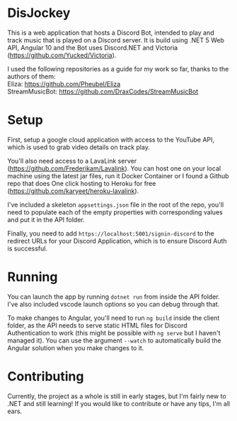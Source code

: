 # DisJockey

This is a web application that hosts a Discord Bot, intended to play and track music that is played on a Discord server. It is build using .NET 5 Web API, Angular 10 and the Bot uses Discord.NET and Victoria (https://github.com/Yucked/Victoria).

I used the following repositories as a guide for my work so far, thanks to the authors of them:  
Eliza: https://github.com/Pheubel/Eliza  
StreamMusicBot: https://github.com/DraxCodes/StreamMusicBot  

# Setup

First, setup a google cloud application with access to the YouTube API, which is used to grab video details on track play.

You'll also need access to a LavaLink server (https://github.com/Frederikam/Lavalink). You can host one on your local machine using the latest jar files, run it Docker Container or I found a Github repo that does One click hosting to Heroku for free (https://github.com/karyeet/heroku-lavalink).

I've included a skeleton `appsettings.json` file in the root of the repo, you'll need to populate each of the empty properties with corresponding values and put it in the API folder.

Finally, you need to add `https://localhost:5001/signin-discord` to the redirect URLs for your Discord Application, which is to ensure Discord Auth is successful.

# Running

You can launch the app by running `dotnet run` from inside the API folder. I've also included vscode launch options so you can debug through that.

To make changes to Angular, you'll need to run `ng build` inside the client folder, as the API needs to serve static HTML files for Discord Authentication to work (this might be possible with `ng serve` but I haven't managed it). You can use the argument `--watch` to automatically build the Angular solution when you make changes to it.

# Contributing

Currently, the project as a whole is still in early stages, but I'm fairly new to .NET and still learning! If you would like to contribute or have any tips, I'm all ears.

